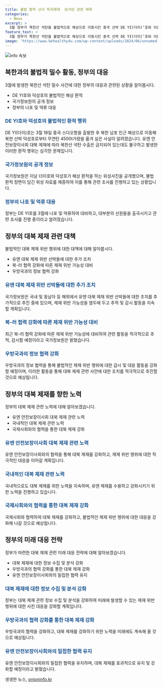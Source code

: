 ```yaml
---
title: 불법 환적 선사 독자제재  北석탄 관련 제목
categories:
  - News
excerpt: >
  3월 정부가 북한산 석탄을 불법적으로 해상으로 이동시킨 중국 선박 DE YI(더이)’호와 이를 도와준 북한 선박 덕성’호를 제재 대상으로 지정했다. DE YI호는 출발한 뒤 AIS를 끄고 북한에서 4500t 무연탄을 옮겨 싣고, 전자제품을 싣고 돌아왔다. 이를 통해 대북 제재를 위반한 것으로 밝혀졌으며, 국가정보원이 해당 사실을 확인했다. 또한, 정부는 다른 해외에서도 대북 제재 위반 선박 조치를 추진 중이라고 밝혔다.
feature_text: >
  3월 정부가 북한산 석탄을 불법적으로 해상으로 이동시킨 중국 선박 DE YI(더이)’호와 이를 도와준 북한 선박 덕성’호를 제재 대상으로 지정했다. DE YI호는 출발한 뒤 AIS를 끄고 북한에서 4500t 무연탄을 옮겨 싣고, 전자제품을 싣고 돌아왔다. 이를 통해 대북 제재를 위반한 것으로 밝혀졌으며, 국가정보원이 해당 사실을 확인했다. 또한, 정부는 다른 해외에서도 대북 제재 위반 선박 조치를 추진 중이라고 밝혔다.
image: 'https://www.behealthy4u.com/wp-content/uploads/2024/06/unnamed-file.png'
---
```


<p><img src="https://www.behealthy4u.com/wp-content/uploads/2024/06/unnamed-file.png" alt="info 속보" /></p>

<h2 data-ke-size="size26">북한과의 불법적 밀수 활동, 정부의 대응</h2>

<p data-ke-size="size16">3월에 발생한 북한산 석탄 밀수 사건에 대한 정부의 대응과 관련된 상황을 알아봅시다.</p>

<ul>
    <li>DE YI호와 덕성호의 불법적인 해상 환적</li>
    <li>국가정보원의 공개 정보</li>
    <li>정부의 나포 및 억류 대응</li>
</ul>

<h3><b><span style="color: #1a5490;">DE YI호와 덕성호의 불법적인 환적 행위</span></b></h3>

<p>DE YI(더이)호는 3월 18일 중국 스다오항을 출발한 후 북한 남포 인근 해상으로 이동해 북한 선박 덕성호로부터 무연탄 4500t가량을 옮겨 실은 사실이 알려졌습니다. 유엔 안전보장이사회 대북 제재에 따라 북한산 석탄 수출은 금지되어 있는데도 불구하고 발생한 이러한 환적 행위는 심각한 문제입니다.</p>

<h3><b><span style="color: #1a5490;">국가정보원의 공개 정보</span></b></h3>

<p>국가정보원은 이날 더이호와 덕성호가 해상 환적을 하는 위성사진을 공개했으며, 불법 환적 장면이 담긴 위성 자료를 채증하여 이를 통해 관련 조사를 진행하고 있는 상황입니다.</p>

<h3><b><span style="color: #1a5490;">정부의 나포 및 억류 대응</span></b></h3>

<p>정부는 DE YI호를 3월에 나포 및 억류하여 대비하고, 대부분의 선원들을 출국시키고 관련 조사를 진행 중이라고 알려졌습니다.</p>

<h2 data-ke-size="size26">정부의 대북 제재 관련 대책</h2>

<p data-ke-size="size16">불법적인 대북 제재 위반 행위에 대한 대책에 대해 알아봅시다.</p>

<ul>
    <li>유엔 대북 제재 위반 선박들에 대한 추가 조치</li>
    <li>북-러 협력 강화에 따른 제재 위반 가능성 대비</li>
    <li>우방국과의 정보 협력 강화</li>
</ul>

<h3><b><span style="color: #1a5490;">유엔 대북 제재 위반 선박들에 대한 추가 조치</span></b></h3>

<p>국가정보원은 국내 및 동남아 등 해외에서 유엔 대북 제재 위반 선박들에 대한 조치를 추가적으로 추진 중에 있으며, 제재 위반 가능성을 염두에 두고 추적 및 감시 활동을 지속할 계획입니다.</p>

<h3><b><span style="color: #1a5490;">북-러 협력 강화에 따른 제재 위반 가능성 대비</span></b></h3>

<p>최근 북-러 협력 강화에 따른 제재 위반 가능성에 대비하여 관련 활동을 적극적으로 추적, 감시할 예정이라고 국가정보원은 밝혔습니다.</p>

<h3><b><span style="color: #1a5490;">우방국과의 정보 협력 강화</span></b></h3>

<p>우방국과의 정보 협력을 통해 불법적인 제재 위반 행위에 대한 감시 및 대응 활동을 강화할 예정이며, 이러한 활동을 통해 대북 제재 관련 사안에 대한 조치를 적극적으로 추진할 것으로 예상됩니다.</p>

<h2 data-ke-size="size26">정부의 대북 제재를 향한 노력</h2>

<p data-ke-size="size16">정부의 대북 제재 관련 노력에 대해 알아보겠습니다.</p>

<ul>
    <li>유엔 안전보장이사회 대북 제재 관련 노력</li>
    <li>국내적인 대북 제재 관련 노력</li>
    <li>국제사회와의 협력을 통한 대북 제재 강화</li>
</ul>

<h3><b><span style="color: #1a5490;">유엔 안전보장이사회 대북 제재 관련 노력</span></b></h3>

<p>유엔 안전보장이사회와의 협력을 통해 대북 제재를 강화하고, 제재 위반 행위에 대한 적극적인 대응을 이어갈 계획입니다.</p>

<h3><b><span style="color: #1a5490;">국내적인 대북 제재 관련 노력</span></b></h3>

<p>국내적으로도 대북 제재를 위한 노력을 지속하며, 유엔 제재를 수용하고 강화시키기 위한 노력을 진행하고 있습니다.</p>

<h3><b><span style="color: #1a5490;">국제사회와의 협력을 통한 대북 제재 강화</span></b></h3>

<p>국제사회와 협력하여 대북 제재를 강화하고, 불법적인 제재 위반 행위에 대한 대응을 강화해 나갈 것으로 예상됩니다.</p>

<h2 data-ke-size="size26">정부의 미래 대응 전략</h2>

<p data-ke-size="size16">정부가 마련한 대북 제재 관련 미래 대응 전략에 대해 알아보겠습니다.</p>

<ul>
    <li>대북 제재에 대한 정보 수집 및 분석 강화</li>
    <li>우방국과의 협력 강화를 통한 대북 제재 강화</li>
    <li>유엔 안전보장이사회와의 밀접한 협력 유지</li>
</ul>

<h3><b><span style="color: #1a5490;">대북 제재에 대한 정보 수집 및 분석 강화</span></b></h3>

<p>정부는 대북 제재 관련 정보 수집 및 분석을 강화하여 미래에 발생할 수 있는 제재 위반 행위에 대한 사전 대응을 강화할 계획입니다.</p>

<h3><b><span style="color: #1a5490;">우방국과의 협력 강화를 통한 대북 제재 강화</span></b></h3>

<p>우방국과의 협력을 강화하고, 대북 제재를 강화하기 위한 노력을 미래에도 계속해 올 것으로 예상됩니다.</p>

<h3><b><span style="color: #1a5490;">유엔 안전보장이사회와의 밀접한 협력 유지</span></b></h3>

<p>유엔 안전보장이사회와의 밀접한 협력을 유지하며, 대북 제재를 효과적으로 유지 및 강화할 예정이라고 밝혔습니다.</p>
생생한 뉴스, <a href="https://onioninfo.kr" rel="dofollow">onioninfo.kr</a>


